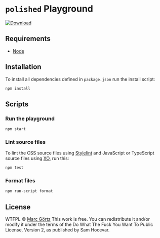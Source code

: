 # `polished` Playground

[![Download](https://img.shields.io/badge/Download-latest-blue?style=for-the-badge)](https://github.com/mrcgrtz/polished-playground/archive/refs/heads/main.zip)

## Requirements

-   [Node](https://nodejs.org/)

## Installation

To install all dependencies defined in `package.json` run the install script:

```bash
npm install
```

## Scripts

### Run the playground

```bash
npm start
```

### Lint source files

To lint the CSS source files using [Stylelint](https://stylelint.io/) and JavaScript or TypeScript source files using [XO](https://github.com/xojs/xo), run this:

```bash
npm test
```

### Format files

```bash
npm run-script format
```

## License

WTFPL © [Marc Görtz](https://marcgoertz.de/)
This work is free. You can redistribute it and/or modify it under the
terms of the Do What The Fuck You Want To Public License, Version 2,
as published by Sam Hocevar.
